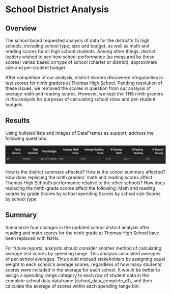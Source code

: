 # School District Analysis

## Overview
The school board requested analysis of data for the district's 15 high schools, including school type, size and budget, as well as math and reading
scores for all high school students. Among other things, district leaders wished to see how school performance (as measured by these scores) varied based on
type of school (charter or district), approximate size and per-student budget. 

After completion of our analysis, district leaders discovered irregularities in test scores for ninth graders at Thomas High School. Pending resolution of these 
issues, we removed the scores in question from our analysis of average math and reading scores. However, we kept the THS ninth graders in the analysis for 
purposes of calculating school sizes and per-student budgets.

## Results


Using bulleted lists and images of DataFrames as support, address the following questions.

![Screenshot of district summary](district_dataframe.png)

How is the district summary affected?
How is the school summary affected?
How does replacing the ninth graders’ math and reading scores affect Thomas High School’s performance relative to the other schools?
How does replacing the ninth-grade scores affect the following:
Math and reading scores by grade
Scores by school spending
Scores by school size
Scores by school type



## Summary

Summarize four changes in the updated school district analysis after reading and math scores for the ninth grade at Thomas High School have been replaced with NaNs.

For future reports, analysts should consider another method of calculating average test scores by spending range. This analysis calculated averages of 
per-school averages. This could mislead stakeholders by assigning equal weight to each school's average scores, regardless of how many students' scores were 
included in the average for each school. It would be better to assign a spending range category to each row of student data in the complete school data 
dataframe (school_data_complete_df), and then calculate the average of scores within each spending range bin.
